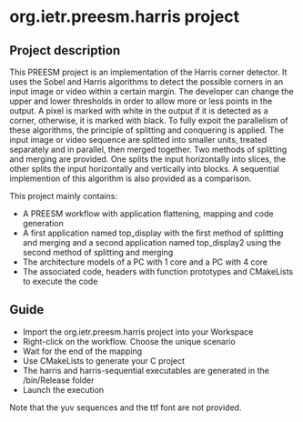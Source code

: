 # org.ietr.preesm.harris project
## Project description 

This PREESM project is an implementation of the Harris corner detector. It uses the Sobel and Harris algorithms to detect the possible corners in an input image or video within a certain margin. The developer can change the upper and lower thresholds in order to allow more or less points in the output. A pixel is marked with white in the output if it is detected as a corner, otherwise, it is marked with black. To fully expoit the parallelism of these algorithms, the principle of splitting and conquering is applied. The input image or video sequence are splitted into smaller units, treated separately and in parallel, then merged together. Two methods of splitting and merging are provided. One splits the input horizontally into slices, the other splits the input horizontally and vertically into blocks. A sequential implemention of this algorithm is also provided as a comparison.

This project mainly contains:

* A PREESM workflow with application flattening, mapping and code generation
* A first application named top_display with the first method of splitting and merging and a second application named top_display2 using the second method of splitting and merging
* The architecture models of a PC with 1 core and a PC with 4 core
* The associated code, headers with function prototypes and CMakeLists to execute the code

## Guide

* Import the org.ietr.preesm.harris project into your Workspace
* Right-click on the workflow. Choose the unique scenario
* Wait for the end of the mapping
* Use CMakeLists to generate your C project
* The harris and harris-sequential executables are generated in the /bin/Release folder
* Launch the execution

Note that the yuv sequences and the ttf font are not provided.